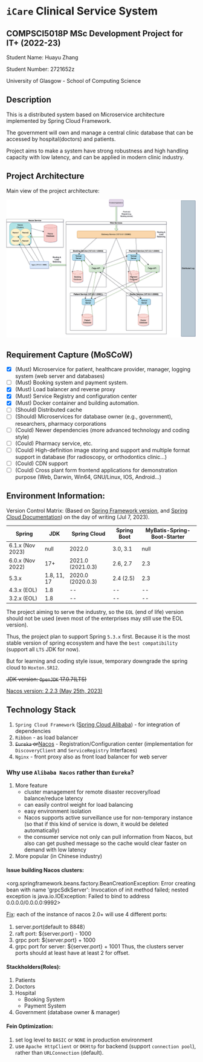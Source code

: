 # `iCare` Clinical Service System

## COMPSCI5018P MSc Development Project for IT+ (2022-23)

Student Name: Huayu Zhang

Student Number: 2721652z

University of Glasgow - School of Computing Science

## Description
This is a distributed system based on Microservice architecture implemented by Spring Cloud Framework.

The government will own and manage a central clinic database that can be accessed by hospital(doctors) and patients.

Project aims to make a system have strong robustness and high handling capacity with low latency, and can be applied in modern clinic industry.

## Project Architecture
Main view of the project architecture:

![Project architecture main view](./examples/drawio/diagrams/iCare-main.drawio.png)

## Requirement Capture (MoSCoW)
- [x] (Must) Microservice for patient, healthcare provider, manager, logging system (web server and databases)
- [ ] (Must) Booking system and payment system.
- [x] (Must) Load balancer and reverse proxy
- [x] (Must) Service Registry and configuration center
- [x] (Must) Docker container and building automation.
- [ ] (Should) Distributed cache
- [ ] (Should) Microservices for database owner (e.g., government), researchers, pharmacy corporations
- [ ] (Could) Newer dependencies (more advanced technology and coding style)
- [ ] (Could) Pharmacy service, etc.
- [ ] (Could) High-definition image storing and support and multiple format support in database (for radioscopy, or orthodontics clinic…)
- [ ] (Could) CDN support
- [ ] (Could) Cross plant form frontend applications for demonstration purpose (Web, Darwin, Win64, GNU/Linux, IOS, Android…)

## Environment Information:

Version Control Matrix:
(Based on [Spring Framework version](https://github.com/spring-projects/spring-framework/wiki/Spring-Framework-Versions), and [Spring Cloud Documentation](https://spring.io/projects/spring-cloud)) on the day of writing (Jul 7, 2023).

| Spring           | JDK         | Spring Cloud      | Spring Boot | MyBatis-Spring-Boot-Starter |
|------------------|-------------|-------------------|-------------|-----------------------------|
| 6.1.x (Nov 2023) | null        | 2022.0            | 3.0, 3.1    | null                        |
| 6.0.x (Nov 2022) | 17+         | 2021.0 (2021.0.3) | 2.6, 2.7    | 2.3                         |
| 5.3.x            | 1.8, 11, 17 | 2020.0 (2020.0.3) | 2.4 (2.5)   | 2.3                         |
| 4.3.x    (EOL)   | 1.8         | --                | --          | --                          |
| 3.2.x    (EOL)   | 1.8         | --                | --          | --                          |

The project aiming to serve the industry, so the `EOL` (end of life) version should not be used (even most of the enterprises may still use the EOL version).

Thus, the project plan to support Spring `5.3.x` first. Because it is the most stable version of spring ecosystem and have the `best compatibility` (support all `LTS` JDK for now).

But for learning and coding style issue, temporary downgrade the spring cloud to `Hoxton.SR12`.

~~JDK version: `OpenJDK` 17.0.7(LTS)~~

[Nacos version: 2.2.3 (May 25th, 2023)](https://github.com/alibaba/nacos/releases/tag/2.2.3)


## Technology Stack
1. `Spring Cloud Framework` ([Spring Cloud Alibaba](https://spring.io/projects/spring-cloud-alibaba)) - for integration of dependencies
2. `Ribbon` - as load balancer
3. ~~`Eureka` or~~[Nacos](https://github.com/alibaba/nacos/) - Registration/Configuration center (implementation for `DiscoveryClient` and `ServiceRegistry` Interfaces)
4. `Nginx` - front proxy also as front load balancer for web server

### Why use `Alibaba Nacos` rather than `Eureka`?
1. More feature 
   - cluster management for remote disaster recovery/load balance/reduce latency
   - can easily control weight for load balancing
   - easy environment isolation
   - Nacos supports active surveillance use for non-temporary instance (so that if this kind of service is down, it would be deleted automatically)
   - the consumer service not only can pull information from Nacos, but also can get pushed message so the cache would clear faster on demand with low latency
2. More popular (in Chinese industry)

#### Issue building Nacos clusters:
<org.springframework.beans.factory.BeanCreationException: Error creating bean with name 'grpcSdkServer': Invocation of init method failed; nested exception is java.io.IOException: Failed to bind to address 0.0.0.0/0.0.0.0:9992>

[Fix](https://github.com/alibaba/nacos/issues/4873): each of the instance of nacos 2.0+ will use 4 different ports:
1. server.port(default to 8848）
2. raft port: ${server.port} - 1000
3. grpc port: ${server.port} + 1000
4. grpc port for server: ${server.port} + 1001
Thus, the clusters server ports should at least have at least 2 for offset.

#### Stackholders(Roles):
1. Patients
2. Doctors
3. Hospital
   - Booking System
   - Payment System
4. Government (database owner & manager)

#### Fein Optimization:
1. set log level to `BASIC` or `NONE` in production environment
2. use `Apache HttpClient` or `OKHttp` for backend (support `connection pool`), rather than `URLConnection` (default).